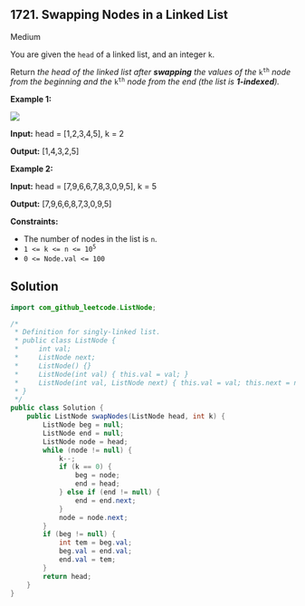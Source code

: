 ## 1721\. Swapping Nodes in a Linked List

Medium

You are given the `head` of a linked list, and an integer `k`.

Return _the head of the linked list after **swapping** the values of the_ <code>k<sup>th</sup></code> _node from the beginning and the_ <code>k<sup>th</sup></code> _node from the end (the list is **1-indexed**)._

**Example 1:**

![](https://assets.leetcode.com/uploads/2020/09/21/linked1.jpg)

**Input:** head = [1,2,3,4,5], k = 2

**Output:** [1,4,3,2,5]

**Example 2:**

**Input:** head = [7,9,6,6,7,8,3,0,9,5], k = 5

**Output:** [7,9,6,6,8,7,3,0,9,5]

**Constraints:**

*   The number of nodes in the list is `n`.
*   <code>1 <= k <= n <= 10<sup>5</sup></code>
*   `0 <= Node.val <= 100`

## Solution

```java
import com_github_leetcode.ListNode;

/*
 * Definition for singly-linked list.
 * public class ListNode {
 *     int val;
 *     ListNode next;
 *     ListNode() {}
 *     ListNode(int val) { this.val = val; }
 *     ListNode(int val, ListNode next) { this.val = val; this.next = next; }
 * }
 */
public class Solution {
    public ListNode swapNodes(ListNode head, int k) {
        ListNode beg = null;
        ListNode end = null;
        ListNode node = head;
        while (node != null) {
            k--;
            if (k == 0) {
                beg = node;
                end = head;
            } else if (end != null) {
                end = end.next;
            }
            node = node.next;
        }
        if (beg != null) {
            int tem = beg.val;
            beg.val = end.val;
            end.val = tem;
        }
        return head;
    }
}
```